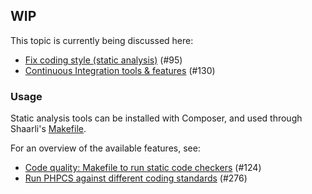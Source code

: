 ## WIP
This topic is currently being discussed here:
- [Fix coding style (static analysis)](https://github.com/shaarli/Shaarli/issues/95) (#95)
- [Continuous Integration tools & features](https://github.com/shaarli/Shaarli/issues/130) (#130)

### Usage
Static analysis tools can be installed with Composer, and used through Shaarli's [Makefile](https://github.com/shaarli/Shaarli/blob/master/Makefile).

For an overview of the available features, see:
- [Code quality: Makefile to run static code checkers](https://github.com/shaarli/Shaarli/pull/124) (#124)
- [Run PHPCS against different coding standards](https://github.com/shaarli/Shaarli/pull/276) (#276)
